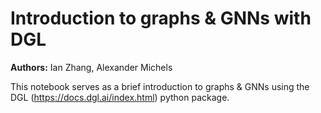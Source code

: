 # Introduction to graphs & GNNs with DGL

**Authors:** Ian Zhang, Alexander Michels

This notebook serves as a brief introduction to graphs & GNNs using the DGL (https://docs.dgl.ai/index.html) python package.
